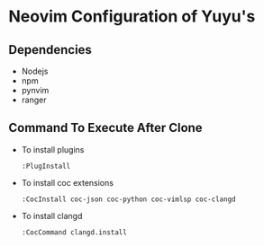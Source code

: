 # Neovim Configuration of Yuyu's

## Dependencies

* Nodejs
* npm
* pynvim
* ranger

## Command To Execute After Clone

* To install plugins
    ```
    :PlugInstall
    ```
* To install coc extensions

    ```
    :CocInstall coc-json coc-python coc-vimlsp coc-clangd
    ```
* To install clangd

    ```
    :CocCommand clangd.install
    ```
